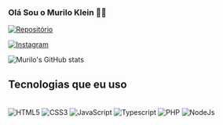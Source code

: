 ### Olá Sou o Murilo Klein 👋🏻

[![Repositório](https://img.shields.io/badge/dev.to-0A0A0A?style=for-the-badge&logo=devdotto&logoColor=white)](whereTo)

[![Instagram](https://img.shields.io/badge/Instagram-E4405F?style=for-the-badge&logo=instagram&logoColor=white)](whereTo)

![Murilo's GitHub stats](https://github-readme-stats.vercel.app/api?username=muriloklein&show_icons=true&theme=dracula)

## Tecnologias que eu uso

<div style="display:inline_block"><br/>
    <img src="https://img.shields.io/badge/HTML-239120?style=for-the-badge&logo=html5&logoColor=white" alt="HTML5" align="center">
    <img src="https://img.shields.io/badge/CSS-239120?&style=for-the-badge&logo=css3&logoColor=white" alt="CSS3" align="center">
    <img src="https://img.shields.io/badge/JavaScript-F7DF1E?style=for-the-badge&logo=javascript&logoColor=black" alt="JavaScript" align="center">
    <img src="https://img.shields.io/badge/TypeScript-007ACC?style=for-the-badge&logo=typescript&logoColor=white" alt="Typescript" align="center">
    <img src="https://img.shields.io/badge/PHP-777BB4?style=for-the-badge&logo=php&logoColor=white" alt="PHP" align="center">
    <img src="https://img.shields.io/badge/Node.js-43853D?style=for-the-badge&logo=node.js&logoColor=white" alt="NodeJs" align="center">
</div>
